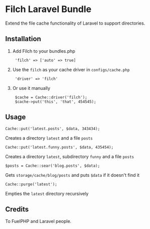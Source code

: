 # Filch Laravel Bundle

Extend the file cache functionality of Laravel to support directories.

## Installation

1. Add Filch to your bundles.php

		'filch' => ['auto' => true]

2. Use the `filch` as your cache driver in `configs/cache.php`

		'driver' => 'filch'

3. Or use it manually

		$cache = Cache::driver('filch');
		$cache->put('this', 'that', 454545);


## Usage

	Cache::put('latest.posts', $data, 343434);

Creates a directory `latest` and a file `posts`

	Cache::put('latest.funny.posts', $data, 435454);

Creates a directory `latest`, subdirectory `funny` and a file `posts`

	$posts = Cache::sear('blog.posts', $data);

Gets `storage/cache/blog/posts` and puts `$data` if it doesn't find it

	Cache::purge('latest');

Empties the `latest` directory recursively

## Credits

To FuelPHP and Laravel people.